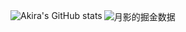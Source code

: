 <div>
<div><img src="https://github-readme-stats.vercel.app/api?username=akira-cn&show_icons=true&count_private=true&theme=vue-light" alt="Akira's GitHub stats" style="zoom:100%;" align="left"/>
</div>

<div><img src="https://4sdvg7tqbv.us.aircode.run/juejin?uid=712139263189303" alt="月影的掘金数据" style="zoom:100%;" align="left"/>
</div>
</div>
